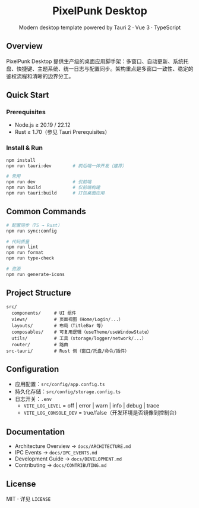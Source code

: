 <h1 align="center">PixelPunk Desktop</h1>

<p align="center">
  Modern desktop template powered by Tauri 2 · Vue 3 · TypeScript
</p>

## Overview

PixelPunk Desktop 提供生产级的桌面应用脚手架：多窗口、自动更新、系统托盘、快捷键、主题系统、统一日志与配置同步。架构重点是多窗口一致性、稳定的鉴权流程和清晰的边界分工。

## Quick Start

### Prerequisites

- Node.js ≥ 20.19 / 22.12
- Rust ≥ 1.70（参见 Tauri Prerequisites）

### Install & Run

```bash
npm install
npm run tauri:dev        # 前后端一体开发（推荐）

# 常用
npm run dev              # 仅前端
npm run build            # 仅前端构建
npm run tauri:build      # 打包桌面应用
```

## Common Commands

```bash
# 配置同步（TS → Rust）
npm run sync:config

# 代码质量
npm run lint
npm run format
npm run type-check

# 资源
npm run generate-icons
```

## Project Structure

```
src/
  components/     # UI 组件
  views/          # 页面视图（Home/Login/...）
  layouts/        # 布局（TitleBar 等）
  composables/    # 可复用逻辑（useTheme/useWindowState）
  utils/          # 工具（storage/logger/network/...）
  router/         # 路由
src-tauri/        # Rust 侧（窗口/托盘/命令/插件）
```

## Configuration

- 应用配置：`src/config/app.config.ts`
- 持久化存储：`src/config/storage.config.ts`
- 日志开关：`.env`
  - `VITE_LOG_LEVEL` = off | error | warn | info | debug | trace
  - `VITE_LOG_CONSOLE_DEV` = true/false（开发环境是否镜像到控制台）

## Documentation

- Architecture Overview → `docs/ARCHITECTURE.md`
- IPC Events → `docs/IPC_EVENTS.md`
- Development Guide → `docs/DEVELOPMENT.md`
- Contributing → `docs/CONTRIBUTING.md`

## License

MIT · 详见 `LICENSE`

